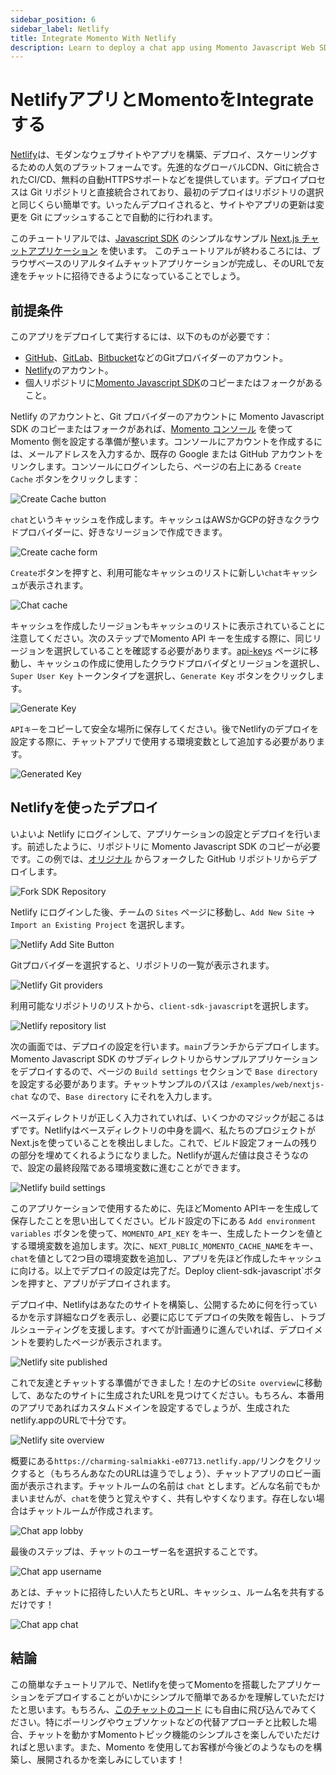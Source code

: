 ```yaml
---
sidebar_position: 6
sidebar_label: Netlify
title: Integrate Momento With Netlify
description: Learn to deploy a chat app using Momento Javascript Web SDK to Netlify.
---
```


# NetlifyアプリとMomentoをIntegrateする

[Netlify](https://www.netlify.com/)は、モダンなウェブサイトやアプリを構築、デプロイ、スケーリングするための人気のプラットフォームです。先進的なグローバルCDN、Gitに統合されたCI/CD、無料の自動HTTPSサポートなどを提供しています。デプロイプロセスは Git リポジトリと直接統合されており、最初のデプロイはリポジトリの選択と同じくらい簡単です。いったんデプロイされると、サイトやアプリの更新は変更を Git にプッシュすることで自動的に行われます。

このチュートリアルでは、[Javascript SDK](https://github.com/momentohq/client-sdk-javascript) のシンプルなサンプル [Next.js チャットアプリケーション](https://github.com/momentohq/client-sdk-javascript/tree/main/examples/web/nextjs-chat) を使います。
このチュートリアルが終わるころには、ブラウザベースのリアルタイムチャットアプリケーションが完成し、そのURLで友達をチャットに招待できるようになっていることでしょう。

## 前提条件

このアプリをデプロイして実行するには、以下のものが必要です：

- [GitHub](https://github.com/)、[GitLab](https://gitlab.com)、[Bitbucket](https://bitbucket.org/)などのGitプロバイダーのアカウント。
- [Netlify](https://www.netlify.com/)のアカウント。
- 個人リポジトリに[Momento Javascript SDK](https://github.com/momentohq/client-sdk-javascript)のコピーまたはフォークがあること。

Netlify のアカウントと、Git プロバイダーのアカウントに Momento Javascript SDK のコピーまたはフォークがあれば、[Momento コンソール](https://console.gomomento.com) を使って Momento 側を設定する準備が整います。コンソールにアカウントを作成するには、メールアドレスを入力するか、既存の Google または GitHub アカウントをリンクします。コンソールにログインしたら、ページの右上にある `Create Cache` ボタンをクリックします：

![Create Cache button](/img/console-create-cache.png)

`chat`というキャッシュを作成します。キャッシュはAWSかGCPの好きなクラウドプロバイダーに、好きなリージョンで作成できます。

![Create cache form](/img/console-create-cache-form.png)

`Create`ボタンを押すと、利用可能なキャッシュのリストに新しい`chat`キャッシュが表示されます。

![Chat cache](/img/console-caches-chat.png)

キャッシュを作成したリージョンもキャッシュのリストに表示されていることに注意してください。次のステップでMomento API キーを生成する際に、同じリージョンを選択していることを確認する必要があります。[api-keys](https://console.gomomento.com/api-keys) ページに移動し、キャッシュの作成に使用したクラウドプロバイダとリージョンを選択し、`Super User Key` トークンタイプを選択し、`Generate Key` ボタンをクリックします。

![Generate Key](/img/console-generate-api-key.png)

`APIキー`をコピーして安全な場所に保存してください。後でNetlifyのデプロイを設定する際に、チャットアプリで使用する環境変数として追加する必要があります。

![Generated Key](/img/console-api-key-result.png)

## Netlifyを使ったデプロイ

いよいよ Netlify にログインして、アプリケーションの設定とデプロイを行います。前述したように、リポジトリに Momento Javascript SDK のコピーが必要です。この例では、[オリジナル](https://github.com/momentohq/client-sdk-javascript) からフォークした GitHub リポジトリからデプロイします。

![Fork SDK Repository](/img/github-fork-js-sdk.png)

Netlify にログインした後、チームの `Sites` ページに移動し、`Add New Site` -> `Import an Existing Project` を選択します。

![Netlify Add Site Button](/img/netlify-add-site.png)

Gitプロバイダーを選択すると、リポジトリの一覧が表示されます。

![Netlify Git providers](/img/netlify-git-providers.png)

利用可能なリポジトリのリストから、`client-sdk-javascript`を選択します。

![Netlify repository list](/img/netlify-repo-list.png)

次の画面では、デプロイの設定を行います。`main`ブランチからデプロイします。Momento Javascript SDK のサブディレクトリからサンプルアプリケーションをデプロイするので、ページの `Build settings` セクションで `Base directory` を設定する必要があります。チャットサンプルのパスは `/examples/web/nextjs-chat` なので、`Base directory` にそれを入力します。

ベースディレクトリが正しく入力されていれば、いくつかのマジックが起こるはずです。Netlifyはベースディレクトリの中身を調べ、私たちのプロジェクトがNext.jsを使っていることを検出しました。これで、ビルド設定フォームの残りの部分を埋めてくれるようになりました。Netlifyが選んだ値は良さそうなので、設定の最終段階である環境変数に進むことができます。

![Netlify build settings](/img/netlify-build-settings.png)

このアプリケーションで使用するために、先ほどMomento APIキーを生成して保存したことを思い出してください。ビルド設定の下にある `Add environment variables` ボタンを使って、`MOMENTO_API_KEY` をキー、生成したトークンを値とする環境変数を追加します。次に、`NEXT_PUBLIC_MOMENTO_CACHE_NAME`をキー、`chat`を値として2つ目の環境変数を追加し、アプリを先ほど作成したキャッシュに向ける。以上でデプロイの設定は完了だ。Deploy client-sdk-javascript`ボタンを押すと、アプリがデプロイされます。

デプロイ中、Netlifyはあなたのサイトを構築し、公開するために何を行っているかを示す詳細なログを表示し、必要に応じてデプロイの失敗を報告し、トラブルシューティングを支援します。すべてが計画通りに進んでいれば、デプロイメントを要約したページが表示されます。

![Netlify site published](/img/netlify-published-site.png)

これで友達とチャットする準備ができました！左のナビの`Site overview`に移動して、あなたのサイトに生成されたURLを見つけてください。もちろん、本番用のアプリであればカスタムドメインを設定するでしょうが、生成されたnetlify.appのURLで十分です。

![Netlify site overview](/img/netlify-site-overview.png)

概要にある`https://charming-salmiakki-e07713.netlify.app/`リンクをクリックすると（もちろんあなたのURLは違うでしょう）、チャットアプリのロビー画面が表示されます。チャットルームの名前は `chat` とします。どんな名前でもかまいませんが、`chat`を使うと覚えやすく、共有しやすくなります。存在しない場合はチャットルームが作成されます。

![Chat app lobby](/img/nextjs-chat-app-lobby.png)

最後のステップは、チャットのユーザー名を選択することです。

![Chat app username](/img/nextjs-chat-app-username.png)

あとは、チャットに招待したい人たちとURL、キャッシュ、ルーム名を共有するだけです！

![Chat app chat](/img/nextjs-chat-app-chat.png)

## 結論

この簡単なチュートリアルで、Netlifyを使ってMomentoを搭載したアプリケーションをデプロイすることがいかにシンプルで簡単であるかを理解していただけたと思います。もちろん、[このチャットのコード](https://github.com/momentohq/client-sdk-javascript/tree/main/examples/web/nextjs-chat) にも自由に飛び込んでみてください。特にポーリングやウェブソケットなどの代替アプローチと比較した場合、チャットを動かすMomentoトピック機能のシンプルさを楽しんでいただければと思います。また、Momento を使用してお客様が今後どのようなものを構築し、展開されるかを楽しみにしています！
